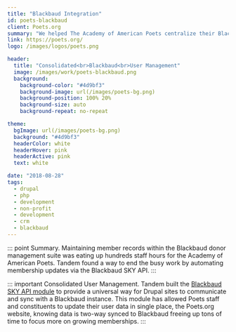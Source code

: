 ```yaml
---
title: "Blackbaud Integration"
id: poets-blackbaud
client: Poets.org
summary: "We helped The Academy of American Poets centralize their Blackbaud-powered fundraising efforts on their Drupal website."
link: https://poets.org/
logo: /images/logos/poets.png

header:
  title: "Consolidated<br>Blackbaud<br>User Management"
  image: /images/work/poets-blackbaud.png
  background:
    background-color: "#4d9bf3"
    background-image: url(/images/poets-bg.png)
    background-position: 100% 20%
    background-size: auto
    background-repeat: no-repeat

theme:
  bgImage: url(/images/poets-bg.png)
  background: "#4d9bf3"
  headerColor: white
  headerHover: pink
  headerActive: pink
  text: white

date: "2018-08-28"
tags:
  - drupal
  - php
  - development
  - non-profit
  - development
  - crm
  - blackbaud
---
```


::: point Summary.
Maintaining member records within the Blackbaud donor management suite was eating up hundreds staff hours for the Academy of American Poets. Tandem found a way to end the busy work by automating membership updates via the Blackbaud SKY API.
:::

::: important Consolidated User Management.
Tandem built the [Blackbaud SKY API module](https://www.drupal.org/project/blackbaud_sky_api) to provide a universal way for Drupal sites to communicate and sync with a Blackbaud instance. This module has allowed Poets staff and constituents to update their user data in single place, the Poets.org website, knowing data is two-way synced to Blackbaud freeing up tons of time to focus more on growing memberships.
:::
